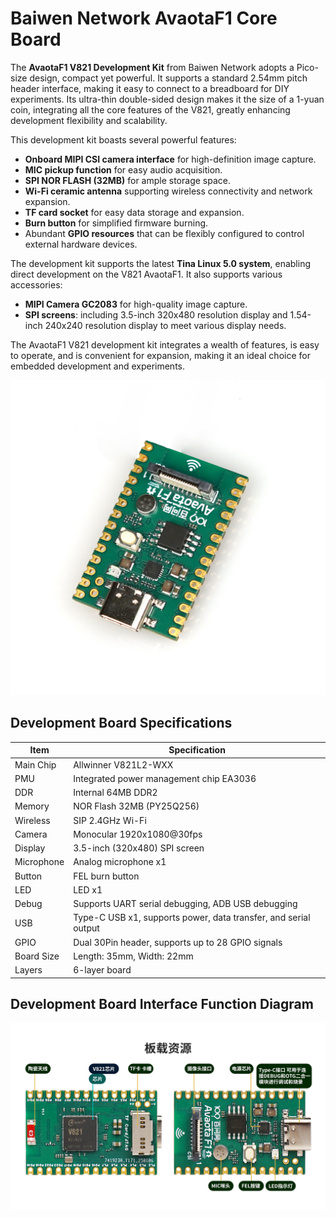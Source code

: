 # Baiwen Network AvaotaF1 Core Board

The **AvaotaF1 V821 Development Kit** from Baiwen Network adopts a Pico-size design, compact yet powerful. It supports a standard 2.54mm pitch header interface, making it easy to connect to a breadboard for DIY experiments. Its ultra-thin double-sided design makes it the size of a 1-yuan coin, integrating all the core features of the V821, greatly enhancing development flexibility and scalability.

This development kit boasts several powerful features:

- **Onboard MIPI CSI camera interface** for high-definition image capture.
- **MIC pickup function** for easy audio acquisition.
- **SPI NOR FLASH (32MB)** for ample storage space.
- **Wi-Fi ceramic antenna** supporting wireless connectivity and network expansion.
- **TF card socket** for easy data storage and expansion.
- **Burn button** for simplified firmware burning.
- Abundant **GPIO resources** that can be flexibly configured to control external hardware devices.

The development kit supports the latest **Tina Linux 5.0 system**, enabling direct development on the V821 AvaotaF1. It also supports various accessories:

- **MIPI Camera GC2083** for high-quality image capture.
- **SPI screens**: including 3.5-inch 320x480 resolution display and 1.54-inch 240x240 resolution display to meet various display needs.

The AvaotaF1 V821 development kit integrates a wealth of features, is easy to operate, and is convenient for expansion, making it an ideal choice for embedded development and experiments.

![Main Image](Assets/post/README/主图_05-17447077800621-732d5f5f87dee5b96ef8ef4346d33a3e.jpg)

## Development Board Specifications

| Item       | Specification                                      |
|------------|----------------------------------------------------|
| Main Chip  | Allwinner V821L2-WXX                               |
| PMU        | Integrated power management chip EA3036            |
| DDR        | Internal 64MB DDR2                                 |
| Memory     | NOR Flash 32MB (PY25Q256)                          |
| Wireless   | SIP 2.4GHz Wi-Fi                                   |
| Camera     | Monocular 1920x1080@30fps                          |
| Display    | 3.5-inch (320x480) SPI screen                      |
| Microphone | Analog microphone x1                                |
| Button     | FEL burn button                                    |
| LED        | LED x1                                             |
| Debug      | Supports UART serial debugging, ADB USB debugging |
| USB        | Type-C USB x1, supports power, data transfer, and serial output |
| GPIO       | Dual 30Pin header, supports up to 28 GPIO signals   |
| Board Size | Length: 35mm, Width: 22mm                           |
| Layers     | 6-layer board                                       |

## Development Board Interface Function Diagram

![Interface Diagram](Assets/post/README/详情-03-17447077800632-7524227a1712becc224af4f255cd8ea5.jpg)